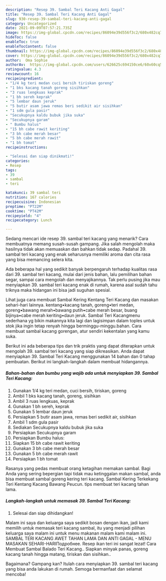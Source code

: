 ```yaml
---
description: "Resep 39. Sambal Teri Kacang Anti Gagal"
title: "Resep 39. Sambal Teri Kacang Anti Gagal"
slug: 930-resep-39-sambal-teri-kacang-anti-gagal
category: Uncategorized
date: 2021-09-09T07:57:21.735Z
image: https://img-global.cpcdn.com/recipes/86094e39d556f3c2/680x482cq70/39-sambal-teri-kacang-foto-resep-utama.jpg
hideToc: false
enableToc: true
enableTocContent: false
thumbnail: https://img-global.cpcdn.com/recipes/86094e39d556f3c2/680x482cq70/39-sambal-teri-kacang-foto-resep-utama.jpg
cover: https://img-global.cpcdn.com/recipes/86094e39d556f3c2/680x482cq70/39-sambal-teri-kacang-foto-resep-utama.jpg
author:  Oma Sophie
authorAv:  https://img-global.cpcdn.com/users/626625c694150ce6/60x60cq50/avatar.jpg
ratingvalue: 4.3
reviewcount: 16
recipeingredient:
- "1/4 kg teri medan cuci bersih tiriskan goreng"
- "1 bks kacang tanah goreng sisihkan"
- "3 ruas lengkuas keprak"
- "1 bh sereh keprak"
- "5 lembar daun jeruk"
- "5 butir asam jawa remas beri sedikit air sisihkan"
- "1 sdm gula pasir"
- "Secukupnya kaldu bubuk jika suka"
- "Secukupnya garam"
- " Bumbu halus"
- "15 bh cabe rawit keriting"
- "3 bh cabe merah besar"
- "5 bh cabe merah rawit"
- "1 bh tomat"
recipeinstructions:

- "Selesai dan siap dinikmati!"
categories:
- Resep
tags:
- 39
- sambal
- teri

katakunci: 39 sambal teri 
nutrition: 167 calories
recipecuisine: Indonesian
preptime: "PT22M"
cooktime: "PT42M"
recipeyield: "4"
recipecategory: Lunch

---
```



Sedang mencari ide resep 39. sambal teri kacang yang menarik? Cara membuatnya memang susah-susah gampang. Jika salah mengolah maka hasilnya tidak akan memuaskan dan bahkan tidak sedap. Padahal 39. sambal teri kacang yang enak seharusnya memiliki aroma dan cita rasa yang bisa memancing selera kita.


Ada beberapa hal yang sedikit banyak berpengaruh terhadap kualitas rasa dari 39. sambal teri kacang, mulai dari jenis bahan, lalu pemilihan bahan segar, sampai cara mengolah dan menyajikannya. Tak perlu pusing jika mau menyiapkan 39. sambal teri kacang enak di rumah, karena asal sudah tahu triknya maka hidangan ini bisa jadi suguhan spesial.

Lihat juga cara membuat Sambal Kering Kentang Teri Kacang dan masakan sehari-hari lainnya. kentang•kacang tanah, goreng•teri medan, goreng•bawang merah•bawang putih•cabe merah besar, buang bijinya•cabe merah keriting•daun jeruk. Sambal Teri Kacangmenu sederhana yg bikin makannya kita lagi dan lagisimpan dalam toples untuk stok jika ingin tetap renyah hingga berminggu-minggu.bahan. Cara membuat sambal kacang gorengan, atur sendiri kekentalan yang kamu suka.


Berikut ini ada beberapa tips dan trik praktis yang dapat diterapkan untuk mengolah 39. sambal teri kacang yang siap dikreasikan. Anda dapat menyiapkan 39. Sambal Teri Kacang menggunakan 14 bahan dan 0 tahap pembuatan. Berikut ini langkah-langkah dalam membuat hidangannya.

<!--inarticleads1-->

##### Bahan-bahan dan bumbu yang wajib ada untuk menyiapkan 39. Sambal Teri Kacang:

1. Gunakan 1/4 kg teri medan, cuci bersih, tiriskan, goreng
1. Ambil 1 bks kacang tanah, goreng, sisihkan
1. Ambil 3 ruas lengkuas, keprak
1. Gunakan 1 bh sereh, keprak
1. Gunakan 5 lembar daun jeruk
1. Persiapkan 5 butir asam jawa, remas beri sedikit air, sisihkan
1. Ambil 1 sdm gula pasir
1. Sediakan Secukupnya kaldu bubuk jika suka
1. Persiapkan Secukupnya garam
1. Persiapkan  Bumbu halus:
1. Siapkan 15 bh cabe rawit keriting
1. Gunakan 3 bh cabe merah besar
1. Gunakan 5 bh cabe merah rawit
1. Persiapkan 1 bh tomat


Rasanya yang pedas membuat orang ketagihan memakan sambal. Bagi Anda yang sering bepergian tapi tidak mau ketinggalan makan sambal, anda bisa membuat sambal goreng kering teri kacang. Sambal Kering Terkekang Teri Kentang Kacang Bawang Peucun. tips membuat teri kacang tahan lama. 

<!--inarticleads2-->

##### Langkah-langkah untuk memasak 39. Sambal Teri Kacang:


1. Selesai dan siap dihidangkan!

Malam ini saya dan keluarga saya sedikit bosan dengan ikan, jadi kami memilih untuk memasak teri kacang sambal, itu yang menjadi pilihan keluarga saya malam ini untuk menu makanan malam kami malam ini. SAMBAL TERI KACANG AWET TAHAN LAMA DAN ANTI GAGAL - MENU MASAKAN SEHARI-HARIПодробнее. Resep ikan teri ini sangat lezat! Cara Membuat Sambal Balado Teri Kacang.. Siapkan minyak panas, goreng kacang tanah hingga matang, tiriskan dan sisihkan.. 

Bagaimana? Gampang kan? Itulah cara menyiapkan 39. sambal teri kacang yang bisa anda lakukan di rumah. Semoga bermanfaat dan selamat mencoba!
